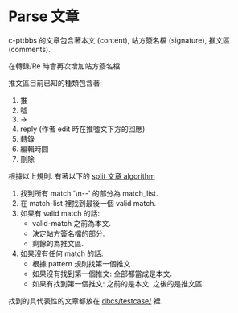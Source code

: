 # Parse 文章

c-pttbbs 的文章包含著本文 (content), 站方簽名檔 (signature), 推文區 (comments).

在轉錄/Re 時會再次增加站方簽名檔.

推文區目前已知的種類包含著:
1. 推
2. 噓
3. ->
4. reply (作者 edit 時在推噓文下方的回應)
5. 轉錄
6. 編輯時間
7. 刪除

根據以上規則. 有著以下的 [split 文章 algorithm](https://github.com/Ptt-official-app/go-openbbsmiddleware/blob/main/dbcs/split_article_signature_comments_dbcs.go)

1. 找到所有 match '\n--' 的部分為 match_list.
2. 在 match-list 裡找到最後一個 valid match.
3. 如果有 valid match 的話:
    * valid-match 之前為本文.
    * 決定站方簽名檔的部分.
    * 剩餘的為推文區.
4. 如果沒有任何 match 的話:
    * 根據 pattern 規則找第一個推文.
    * 如果沒有找到第一個推文: 全部都當成是本文.
    * 如果有找到第一個推文: 之前的是本文. 之後的是推文區.

找到的具代表性的文章都放在 [dbcs/testcase/](https://github.com/Ptt-official-app/go-openbbsmiddleware/tree/main/dbcs/testcase) 裡.
